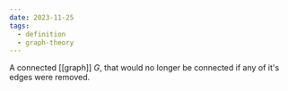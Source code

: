 ```yaml
---
date: 2023-11-25
tags:
  - definition
  - graph-theory
---
```

A connected [[graph]] $G$, that would no longer be connected if any of it's edges were removed.